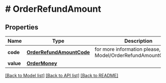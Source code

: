 # # OrderRefundAmount


## Properties 


Name | Type | Description | Notes
------------ | ------------- | ------------- | -------------
**code**| [**OrderRefundAmountCode**](OrderRefundAmountCode.md) |  for more information please, see Model/OrderRefundAmountCode.php  | [optional]
**value**| [**OrderMoney**](OrderMoney.md) |   | [optional]


[[Back to Model list]](../../README.md#models) [[Back to API list]](../../README.md#endpoints) [[Back to README]](../../README.md)

